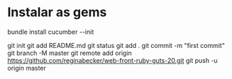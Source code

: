# Instalar as gems

bundle install
cucumber --init


git init
git add README.md
git status
git add .
git commit -m "first commit"
git branch -M master
git remote add origin https://github.com/reginabecker/web-front-ruby-guts-20.git
git push -u origin master

